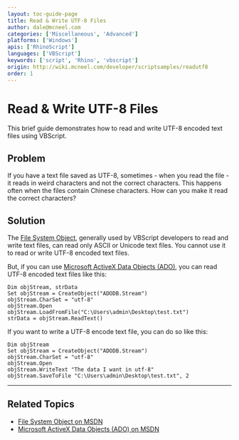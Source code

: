 ```yaml
---
layout: toc-guide-page
title: Read & Write UTF-8 Files
author: dale@mcneel.com
categories: ['Miscellaneous', 'Advanced']
platforms: ['Windows']
apis: ['RhinoScript']
languages: ['VBScript']
keywords: ['script', 'Rhino', 'vbscript']
origin: http://wiki.mcneel.com/developer/scriptsamples/readutf8
order: 1
---
```


# Read & Write UTF-8 Files

This brief guide demonstrates how to read and write UTF-8 encoded text files using VBScript.


## Problem

If you have a text file saved as UTF-8, sometimes - when you read the file - it reads in weird characters and not the correct characters.  This happens often when the files contain Chinese characters.  How can you make it read the correct characters?


## Solution

The [File System Object](http://msdn.microsoft.com/en-us/library/aa242706(v=vs.60).aspx), generally used by VBScript developers to read and write text files, can read only ASCII or Unicode text files. You cannot use it to read or write UTF-8 encoded text files.

But, if you can use [Microsoft ActiveX Data Objects (ADO)](http://msdn.microsoft.com/en-us/library/windows/desktop/ms676526%28v=vs.85%29.aspx), you can read UTF-8 encoded text files like this:

```vbnet
Dim objStream, strData
Set objStream = CreateObject("ADODB.Stream")
objStream.CharSet = "utf-8"
objStream.Open
objStream.LoadFromFile("C:\Users\admin\Desktop\test.txt")
strData = objStream.ReadText()
```

If you want to write a UTF-8 encode text file, you can do so like this:

```vbnet
Dim objStream
Set objStream = CreateObject("ADODB.Stream")
objStream.CharSet = "utf-8"
objStream.Open
objStream.WriteText "The data I want in utf-8"
objStream.SaveToFile "C:\Users\admin\Desktop\test.txt", 2
```

---

## Related Topics

- [File System Object on MSDN](http://msdn.microsoft.com/en-us/library/aa242706(v=vs.60).aspx)
- [Microsoft ActiveX Data Objects (ADO) on MSDN](http://msdn.microsoft.com/en-us/library/windows/desktop/ms676526%28v=vs.85%29.aspx)
